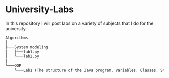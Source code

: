 # University-Labs<br />
In this repository I will post labs on a variety of subjects that I do for the university.<br />

```bash
Algorithms
│
├───System modeling
│   ├───lab1.py
│   └───lab2.py
│
└───OOP
    └───Lab1 (The structure of the Java program. Variables. Classes. Static and dynamic elements of the class. Access modifiers. )


```